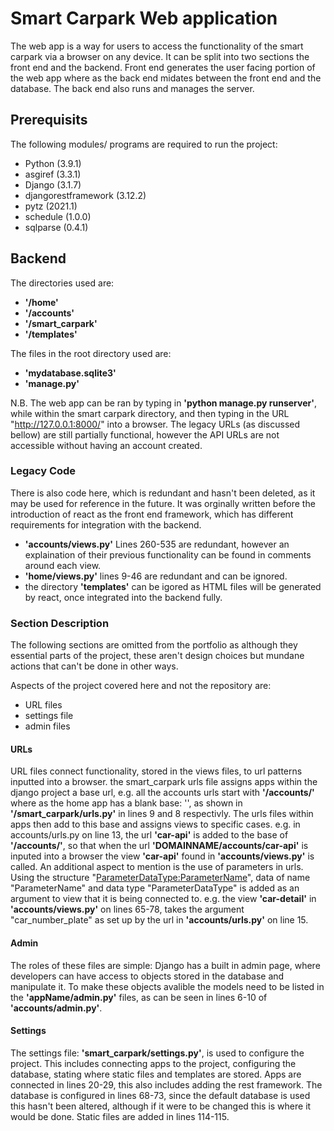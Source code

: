# Smart Carpark Web application
The web app is a way for users to access the functionality of the smart carpark via a browser on any device. It can be split into two sections the front end and the backend. Front end generates the user facing portion of the web app where as the back end midates between the front end and the database. The back end also runs and manages the server. 

## Prerequisits
The following modules/ programs are required to run the project:
* Python (3.9.1)
* asgiref (3.3.1)
* Django (3.1.7)
* djangorestframework (3.12.2)
* pytz (2021.1)
* schedule (1.0.0)
* sqlparse (0.4.1) 

## Backend 
The directories used are:
* **'/home'**
* **'/accounts'**
* **'/smart_carpark'**
* **'/templates'**

The files in the root directory used are:
* **'mydatabase.sqlite3'**
* **'manage.py'** 

N.B. The web app can be ran by typing in **'python manage.py runserver'**, while within the smart carpark directory, and then typing in the URL "http://127.0.0.1:8000/" into a browser. The legacy URLs (as discussed bellow) are still partially functional, however the API URLs are not accessible without having an account created. 
### Legacy Code
There is also code here, which is redundant and hasn't been deleted, as it may be used for reference in the future. It was orginally written before the introduction of react as the front end framework, which has different requirements for integration with the backend.

* **'accounts/views.py'** Lines 260-535 are redundant, however an explaination of their previous functionality can be found in comments around each view.
* **'home/views.py'** lines 9-46 are redundant and can be ignored. 
* the directory **'templates'** can be igored as HTML files will be generated by react, once integrated into the backend fully.

### Section Description
The following sections are omitted from the portfolio as although they essential parts of the project, these aren't design choices but mundane actions that can't be done in other ways.

Aspects of the project covered here and not the repository are:
* URL files
* settings file
* admin files


#### URLs
URL files connect functionality, stored in the views files, to url patterns inputted into a browser. the smart_carpark urls file  assigns apps within the django project a base url, e.g. all the accounts urls start with **'/accounts/'** where as the home app has a blank base: '', as shown in **'/smart_carpark/urls.py'** in lines 9 and 8 respectivly. The urls files within apps then add to this base and assigns views to specific cases. e.g. in accounts/urls.py on line 13, the url **'car-api'** is added to the base of **'/accounts/'**, so that when the url **'DOMAINNAME/accounts/car-api'** is inputed into a browser the view **'car-api'** found in **'accounts/views.py'** is called. An additional aspect to mention is the use of parameters in urls. Using the structure "<ParameterDataType:ParameterName>", data of name "ParameterName" and data type "ParameterDataType" is added as an argument to view that it is being connected to. e.g. the view **'car-detail'** in **'accounts/views.py'** on lines 65-78, takes the argument "car_number_plate" as set up by the url in **'accounts/urls.py'** on line 15.

#### Admin
The roles of these files are simple: Django has a built in admin page, where developers can have access to objects stored in the database and manipulate it. To make these objects avalible the models need to be listed in the **'appName/admin.py'** files, as can be seen in lines 6-10 of **'accounts/admin.py'**. 

#### Settings 
The settings file: **'smart_carpark/settings.py'**, is used to configure the project. This includes connecting apps to the project, configuring the database, stating where static files and templates are stored. Apps are connected in lines 20-29, this also includes adding the rest framework. The database is configured in lines 68-73, since the default database is used this hasn't been altered, although if it were to be changed this is where it would be done. Static files are added in lines 114-115. 

